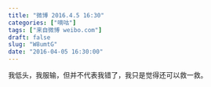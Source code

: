 ```yaml
---
title: "微博 2016.4.5 16:30"
categories: ["嘀咕"]
tags: ["来自微博 weibo.com"]
draft: false
slug: "W8umtG"
date: "2016-04-05 16:30:00"
---
```


<p>我低头，我服输，但并不代表我错了，我只是觉得还可以救一救。 ​​​​</p>
